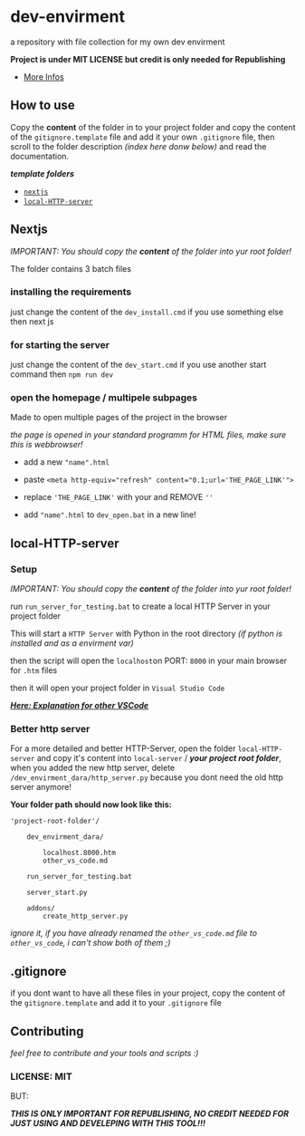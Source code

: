<!-- written by Shadowdara -->
<!-- https://github.com/weuritz8u/dev-envirment -->

# dev-envirment

a repository with file collection for my own dev envirment

**Project is under MIT LICENSE but credit is only needed for
Republishing**

- <a href="#license_mit">More Infos</a>


## How to use

Copy the **content** of the folder in to your project folder and copy
the content of
the `gitignore.template` file and add it your own `.gitignore` file,
then scroll to the folder description *(index here donw below)* and
read the documentation.

***template folders***

- <a href="#nextjs">`nextjs`</a>
- <a href="#local-HTTP-server">`local-HTTP-server`</a>


<!-- 
====================================================
====================== Nextjs ======================
====================================================
-->

<h2 id="nextjs">Nextjs</h2>

*IMPORTANT: You should copy the **content** of the folder into
yur root folder!*

The folder contains 3 batch files

### installing the requirements

just change the content of the `dev_install.cmd` if you use something
else then next js

### for starting the server

just change the content of the `dev_start.cmd` if you use another
start command then `npm run dev`

### open the homepage / multipele subpages

Made to open multiple pages of the project in the browser

*the page is opened in your standard programm for HTML files,
make sure this is webbrowser!*

- add a new `"name".html`

- paste `<meta http-equiv="refresh" content="0.1;url='THE_PAGE_LINK'">`

- replace `'THE_PAGE_LINK'` with your and REMOVE `''`

- add `"name".html` to `dev_open.bat` in a new line!


<!-- 
====================================================
================= local-HTTP-server ================
====================================================
-->

<h2 id="local-HTTP-server">local-HTTP-server</h2>

### Setup

*IMPORTANT: You should copy the **content** of the folder into
yur root folder!*

run `run_server_for_testing.bat` to create a local HTTP Server
in your project folder

This will start a `HTTP Server` with Python in the root directory
*(if python is installed and as a envirment var)*

then the script will open the `localhost`on PORT: `8000` in your
main browser for `.htm` files

then it will open your project folder in `Visual Studio Code`

***<a href="local-server/dev-log/other_vs_code.md">Here: Explanation for other VSCode</a>***

### Better http server

For a more detailed and better HTTP-Server, open the folder
`local-HTTP-server` and copy it's content into `local-server`
/ ***your project root folder***, when you added the new http
server, delete `/dev_envirment_dara/http_server.py` because
you dont need the old http server anymore!

**Your folder path should now look like this:**

```
'project-root-folder'/

    dev_envirment_dara/

        localhost.8000.htm
        other_vs_code.md

    run_server_for_testing.bat

    server_start.py

    addons/
        create_http_server.py
```

*ignore it, if you have already renamed the `other_vs_code.md`
file to `other_vs_code`, i can't show both of them ;)*

## .gitignore

if you dont want to have all these files in your project, copy the
content of the `gitignore.template` and add it to your `.gitignore`
file


## Contributing

*feel free to contribute and your tools and scripts :)*

<h3 id="license_mit">LICENSE: MIT</h3>

BUT:

***THIS IS ONLY IMPORTANT FOR REPUBLISHING, NO CREDIT NEEDED FOR JUST USING
AND DEVELEPING WITH THIS TOOL!!!***

